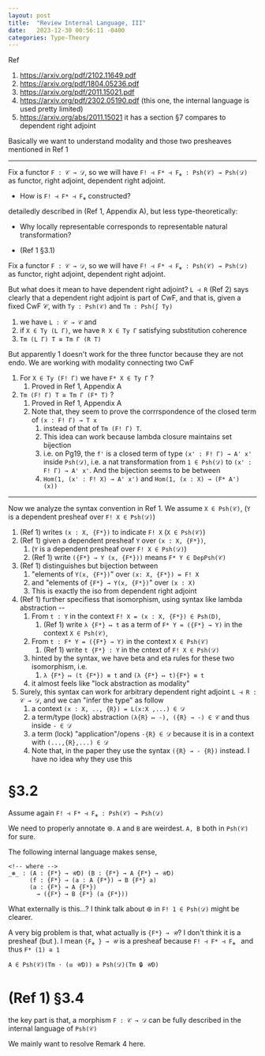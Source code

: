 ```yaml
---
layout: post
title:  "Review Internal Language, III"
date:   2023-12-30 00:56:11 -0400
categories: Type-Theory
---
```


Ref
1. https://arxiv.org/pdf/2102.11649.pdf
2. https://arxiv.org/pdf/1804.05236.pdf
3. https://arxiv.org/pdf/2011.15021.pdf
4. https://arxiv.org/pdf/2302.05190.pdf  (this one, the internal language is used pretty limited)
5. https://arxiv.org/abs/2011.15021 it has a section §7 compares to dependent right adjoint

Basically we want to understand modality and those two presheaves mentioned in Ref 1
***
Fix a functor `F : 𝒞 → 𝒟`, so we will have 
`F! ⊣ F* ⊣ F⁎ : Psh(𝒞) → Psh(𝒟)` as functor, right adjoint, dependent right adjoint.

* How is `F! ⊣ F* ⊣ F⁎` constructed?

detailedly described in (Ref 1, Appendix A), but less type-theoretically:



* Why locally representable corresponds to representable natural transformation?

* (Ref 1 §3.1)

Fix a functor `F : 𝒞 → 𝒟`, so we will have 
`F! ⊣ F* ⊣ F⁎ : Psh(𝒞) → Psh(𝒟)` as functor, right adjoint, dependent right adjoint.

But what does it mean to have dependent right adjoint? `L ⊣ R`
(Ref 2) says clearly that a dependent right adjoint is part of CwF, 
and that is, given a fixed CwF 𝒞, with `Ty : Psh(𝒞)` and `Tm : Psh(∫ Ty)`
1. we have `L : 𝒞 → 𝒞` and 
2. if `X ∈ Ty (L Γ)`, we have `R X ∈ Ty Γ` satisfying substitution coherence
3. `Tm (L Γ) T ≅ Tm Γ (R T)`  

But apparently 1 doesn't work for the three functor because they are not endo. 
We are working with modality connecting two CwF
1. For `X ∈ Ty (F! Γ)` we have `F* X ∈ Ty Γ` ?
   1. Proved in Ref 1, Appendix A 
2. `Tm (F! Γ) T ≅ Tm Γ (F* T)` ?
   1. Proved in Ref 1, Appendix A 
   2. Note that, they seem to prove the corrrspondence of the closed term of `(x : F! Γ) → T x`
      1. instead of that of `Tm (F! Γ) T`. 
      2. This idea can work because lambda closure maintains set bijection
      3. i.e. on Pg19, the `f'` is a closed term of type  `(x' : F! Γ) → A' x'` inside `Psh(𝒟)`, i.e. a nat transformation from `1 ∈ Psh(𝒟)` to `(x' : F! Γ) → A' x'`. And the bijection seems to be between
      4. `Hom(1, (x' : F! X) → A' x')` and `Hom(1, (x : X) → (F* A') (x))`

***
Now we analyze the syntax convention in Ref 1. 
We assume `X ∈ Psh(𝒞)`, (`Y` is a dependent presheaf over `F! X ∈ Psh(𝒟)`)
1. (Ref 1) writes `(x : X, {F*})` to indicate `F! X`  (`X ∈ Psh(𝒞)`)
2. (Ref 1) given a dependent presheaf `Y` over `(x : X, {F*})`, 
   1. (`Y` is a dependent presheaf over `F! X ∈ Psh(𝒟)`)
   2. (Ref 1) write `({F*} → Y (x, {F*}))` means `F* Y ∈ DepPsh(𝒞)`
3. (Ref 1) distinguishes but bijection between
   1. "elements of `Y(x, {F*})`" over `(x: X, {F*}) = F! X`
   2. and "elements of `{F*} → Y(x, {F*})`" over `(x : X)`
   3. This is exactly the iso from dependent right adjoint
4. (Ref 1) further specifiess that isomorphism, using syntax like lambda abstraction --
   1. From `t : Y` in the context `F! X = (x : X, {F*}) ∈ Psh(D)`, 
      1. (Ref 1) write `λ {F*} ↦ t` as a term of `F* Y = ({F*} → Y)` in the context `X ∈ Psh(𝒞)`, 
   2. From `t : F* Y = ({F*} → Y)` in the context `X ∈ Psh(𝒞)`
      1. (Ref 1) write `t {F*} : Y` in the cntext of `F! X ∈ Psh(𝒟)`
   3. hinted by the syntax, we have beta and eta rules for these two isomorphism, i.e. 
      1.  `λ {F*} ↦ (t {F*}) ≡ t` and `(λ {F*} ↦ t){F*} ≡ t`
   4. it almost feels like "lock abstraction as modality"
5. Surely, this syntax can work for arbitrary dependent right adjoint `L ⊣ R : 𝒞 → 𝒟`, and we can "infer the type" as follow
   1. a context `(x : X, .., {R}) = L(x:X ,...) ∈ 𝒟`
   2. a term/type (lock) abstraction `(λ{R} ↦ -), ({R} → -) ∈ 𝒞` and thus inside `- ∈ 𝒟`
   3. a term (lock) "application"/opens `-{R} ∈ 𝒟` because it is in a context with `(...,{R},...) ∈ 𝒟`
   4. Note that, in the paper they use the syntax `({R} → - {R})` instead. I have no idea why they use this


# §3.2
Assume again `F! ⊣ F* ⊣ F⁎ : Psh(𝒞) → Psh(𝒟)`

We need to properly annotate ⊛. `A` and `B` are weirdest. `A, B` both in `Psh(𝒞)`  for sure.

The following internal language makes sense,
```
<!-- where -->
_⊛_ : (A : {F*} → 𝒰D) (B : {F*} → A {F*} → 𝒰D)
      (f : {F*} → (a : A {F*}) → B {F*} a)
      (a : {F*} → A {F*})
        → ({F*} → B {F*} (a {F*}))

```
What externally is this...? I think talk about ⊛ in `F! 1 ∈ Psh(𝒟)` might be clearer.

A very big problem is that, what actually is `{F*} → 𝒰`? I don't think it is a presheaf (but ). 
I mean `{F⁎ } → 𝒰` is a presheaf because `F! ⊣ F* ⊣ F⁎ ` and thus `F* (1) ≅ 1`  

`A ∈ Psh(𝒞)(Tm ⋅ (⧆ 𝒰D)) ≅ Psh(𝒟)(Tm 🔒 𝒰D)`


# (Ref 1) §3.4 
the key part is that, a morphism `F : 𝒞 → 𝒟` can be fully described in the internal language of `Psh(𝒞)`

We mainly want to resolve Remark 4 here.